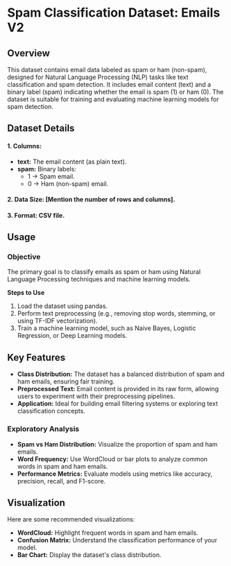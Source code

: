 # **Spam Classification Dataset: Emails V2**

## **Overview**

This dataset contains email data labeled as spam or ham (non-spam), designed for Natural Language Processing (NLP) tasks like text classification and spam detection. It includes email content (text) and a binary label (spam) indicating whether the email is spam (1) or ham (0). The dataset is suitable for training and evaluating machine learning models for spam detection.

## **Dataset Details**

####  1. **Columns:**

 * **text:** The email content (as plain text).
 * **spam:** Binary labels:
     * 1 → Spam email.
     * 0 → Ham (non-spam) email.
####  2. **Data Size:** [Mention the number of rows and columns].
####  3. **Format:** CSV file.

## **Usage**

### Objective

The primary goal is to classify emails as spam or ham using Natural Language Processing techniques and machine learning models.

**Steps to Use**

1. Load the dataset using pandas.
2. Perform text preprocessing (e.g., removing stop words, stemming, or using TF-IDF vectorization).
3. Train a machine learning model, such as Naive Bayes, Logistic Regression, or Deep Learning models.

## Key Features
* **Class Distribution:** The dataset has a balanced distribution of spam and ham emails, ensuring fair training.
* **Preprocessed Text:** Email content is provided in its raw form, allowing users to experiment with their preprocessing pipelines.
* **Application:** Ideal for building email filtering systems or exploring text classification concepts.

### Exploratory Analysis
* **Spam vs Ham Distribution:** Visualize the proportion of spam and ham emails.
* **Word Frequency:** Use WordCloud or bar plots to analyze common words in spam and ham emails.
* **Performance Metrics:** Evaluate models using metrics like accuracy, precision, recall, and F1-score.

## Visualization
Here are some recommended visualizations:

* **WordCloud:** Highlight frequent words in spam and ham emails.
* **Confusion Matrix:** Understand the classification performance of your model.
* **Bar Chart:** Display the dataset's class distribution.
